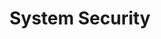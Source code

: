 ---
title: "System Security"
layout: category
permalink: /categories/security/system-security/
author_profile: true
sidebar_main: true
sidebar:
    nav: "docs"
taxonomy: "System Security"
---